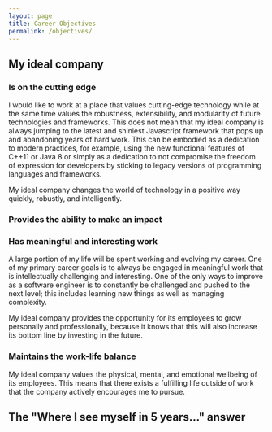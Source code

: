```yaml
---
layout: page
title: Career Objectives
permalink: /objectives/
---
```


## My ideal company

### Is on the cutting edge

I would like to work at a place that values cutting-edge technology while at
the same time values the robustness, extensibility, and modularity of future
technologies and frameworks. This does not mean that my ideal company is
always jumping to the latest and shiniest Javascript framework that pops up
and abandoning years of hard work. This can be embodied as a dedication to
modern practices, for example, using the new functional features of C++11 or
Java 8 or simply as a dedication to not compromise the freedom of expression
for developers by sticking to legacy versions of programming languages and
frameworks.

My ideal company changes the world of technology in a positive way quickly,
robustly, and intelligently. 

### Provides the ability to make an impact

### Has meaningful and interesting work

A large portion of my life will be spent working and evolving my career. One
of my primary career goals is to always be engaged in meaningful work that is
intellectually challenging and interesting. One of the only ways to improve as
a software engineer is to constantly be challenged and pushed to the next
level; this includes learning new things as well as managing complexity.

My ideal company provides the opportunity for its employees to grow
personally and professionally, because it knows that this will also increase
its bottom line by investing in the future.

### Maintains the work-life balance

My ideal company values the physical, mental, and emotional wellbeing of its
employees. This means that there exists a fulfilling life outside of work that
the company actively encourages me to pursue.

## The "Where I see myself in 5 years..." answer
